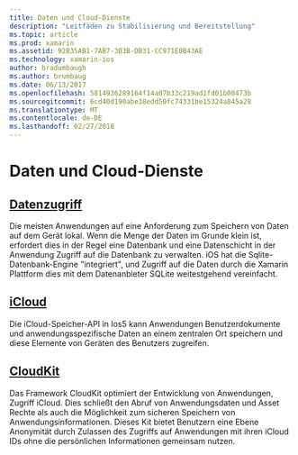 ```yaml
---
title: Daten und Cloud-Dienste
description: "Leitfäden zu Stabilisierung und Bereitstellung"
ms.topic: article
ms.prod: xamarin
ms.assetid: 92B35AB1-7AB7-3D3B-DB31-CC971E0B43AE
ms.technology: xamarin-ios
author: bradumbaugh
ms.author: brumbaug
ms.date: 06/13/2017
ms.openlocfilehash: 5814936289164f14a07b33c219ad1fd01b00473b
ms.sourcegitcommit: 6cd40d190abe38edd50fc74331be15324a845a28
ms.translationtype: MT
ms.contentlocale: de-DE
ms.lasthandoff: 02/27/2018
---
```

# <a name="data-and-cloud-services"></a>Daten und Cloud-Dienste


##  <a name="data-accessiosdata-clouddataindexmd"></a>[Datenzugriff](~/ios/data-cloud/data/index.md)

Die meisten Anwendungen auf eine Anforderung zum Speichern von Daten auf dem Gerät lokal. Wenn die Menge der Daten im Grunde klein ist, erfordert dies in der Regel eine Datenbank und eine Datenschicht in der Anwendung Zugriff auf die Datenbank zu verwalten. iOS hat die Sqlite-Datenbank-Engine "integriert", und Zugriff auf die Daten durch die Xamarin Plattform dies mit dem Datenanbieter SQLite weitestgehend vereinfacht.

##  <a name="icloudiosdata-cloudintroduction-to-icloudmd"></a>[iCloud](~/ios/data-cloud/introduction-to-icloud.md)

Die iCloud-Speicher-API in Ios5 kann Anwendungen Benutzerdokumente und anwendungsspezifische Daten an einem zentralen Ort speichern und diese Elemente von Geräten des Benutzers zugreifen.

##  <a name="cloudkitiosdata-cloudintro-to-cloudkitmd"></a>[CloudKit](~/ios/data-cloud/intro-to-cloudkit.md)

Das Framework CloudKit optimiert der Entwicklung von Anwendungen, Zugriff iCloud. Dies schließt den Abruf von Anwendungsdaten und Asset Rechte als auch die Möglichkeit zum sicheren Speichern von Anwendungsinformationen. Dieses Kit bietet Benutzern eine Ebene Anonymität durch Zulassen des Zugriffs auf Anwendungen mit ihren iCloud IDs ohne die persönlichen Informationen gemeinsam nutzen.